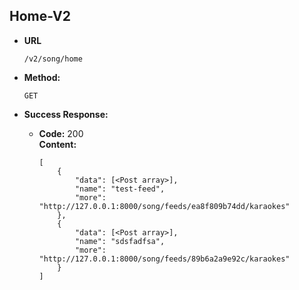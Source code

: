 **Home-V2**
----

* **URL**

  `/v2/song/home`

* **Method:**
  
  `GET`
  

* **Success Response:**
  
  * **Code:** 200 <br />
    **Content:** 
    
        [
            {
                "data": [<Post array>],
                "name": "test-feed",
                "more": "http://127.0.0.1:8000/song/feeds/ea8f809b74dd/karaokes"
            },
            {
                "data": [<Post array>],
                "name": "sdsfadfsa",
                "more": "http://127.0.0.1:8000/song/feeds/89b6a2a9e92c/karaokes"
            }
        ]
 